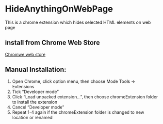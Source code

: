 # HideAnythingOnWebPage
This is a chrome extension which hides selected HTML elements on web page

## install from Chrome Web Store
[Chromwe web store](https://chrome.google.com/webstore/detail/hide-anything-on-web-page/elhdobicpainkehfdppllipnlompaenm?hl=en-US&gl=US)

## Manual Installation:
1. Open Chrome, click option menu, then choose Mode Tools -> Extensions
2. Tick “Developer mode”
3. Click ”Load unpacked extension…”, then choose chromeExtension folder to install the extension
4. Cancel “Developer mode”
5. Repeat 1-4 again if the chromeExtension folder is changed to new location or renamed

